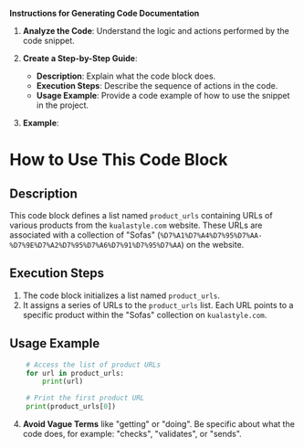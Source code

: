 **Instructions for Generating Code Documentation**

1. **Analyze the Code**: Understand the logic and actions performed by the code snippet.

2. **Create a Step-by-Step Guide**:
    - **Description**: Explain what the code block does.
    - **Execution Steps**: Describe the sequence of actions in the code.
    - **Usage Example**: Provide a code example of how to use the snippet in the project.

3. **Example**:

How to Use This Code Block
=========================================================================================

Description
-------------------------
This code block defines a list named `product_urls` containing URLs of various products from the `kualastyle.com` website. These URLs are associated with a collection of "Sofas" (`%D7%A1%D7%A4%D7%95%D7%AA-%D7%9E%D7%A2%D7%95%D7%A6%D7%91%D7%95%D7%AA`) on the website. 

Execution Steps
-------------------------
1. The code block initializes a list named `product_urls`.
2. It assigns a series of URLs to the `product_urls` list. Each URL points to a specific product within the "Sofas" collection on `kualastyle.com`.

Usage Example
-------------------------

```python
    # Access the list of product URLs
    for url in product_urls:
        print(url)

    # Print the first product URL
    print(product_urls[0]) 
```

4. **Avoid Vague Terms** like "getting" or "doing". Be specific about what the code does, for example: "checks", "validates", or "sends".